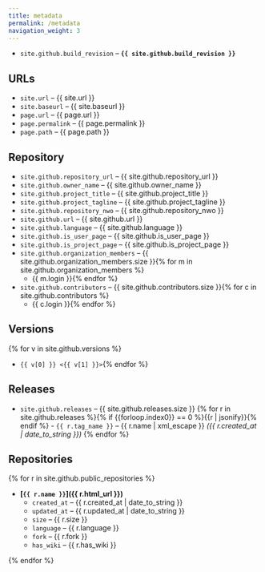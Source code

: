```yaml
---
title: metadata
permalink: /metadata
navigation_weight: 3
---
```

- `site.github.build_revision` – **`{{ site.github.build_revision }}`**

## URLs

- `site.url` – {{ site.url }}
- `site.baseurl` – {{ site.baseurl }}
- `page.url` – {{ page.url }}
- `page.permalink` – {{ page.permalink }}
- `page.path` – {{ page.path }}

## Repository

- `site.github.repository_url` – {{ site.github.repository_url }}
- `site.github.owner_name` – {{ site.github.owner_name }}
- `site.github.project_title` – {{ site.github.project_title }}
- `site.github.project_tagline` – {{ site.github.project_tagline }}
- `site.github.repository_nwo` – {{ site.github.repository_nwo }}
- `site.github.url` – {{ site.github.url }}
- `site.github.language` – {{ site.github.language }}
- `site.github.is_user_page` – {{ site.github.is_user_page }}
- `site.github.is_project_page` – {{ site.github.is_project_page }}
- `site.github.organization_members` – {{ site.github.organization_members.size }}{% for m in site.github.organization_members %}
  - {{ m.login }}{% endfor %}
- `site.github.contributors` – {{ site.github.contributors.size }}{% for c in site.github.contributors %}
  - {{ c.login }}{% endfor %}

## Versions

{% for v in site.github.versions %}
- `{{ v[0] }} <{{ v[1] }}>`{% endfor %}

## Releases

- `site.github.releases` – {{ site.github.releases.size }}
{% for r in site.github.releases %}{% if {{forloop.index0}} == 0 %}{{r | jsonify}}{% endif %}  - `{{ r.tag_name }}` – {{ r.name | xml_escape }} *({{ r.created_at | date_to_string }})*
{% endfor %}

## Repositories

{% for r in site.github.public_repositories %}
- **[`{{ r.name }}`]({{ r.html_url }})**
  - `created_at` – {{ r.created_at | date_to_string }}
  - `updated_at` – {{ r.updated_at | date_to_string }}
  - `size` – {{ r.size }}
  - `language` – {{ r.language }}
  - `fork` – {{ r.fork }}
  - `has_wiki` – {{ r.has_wiki }}

{% endfor %}
